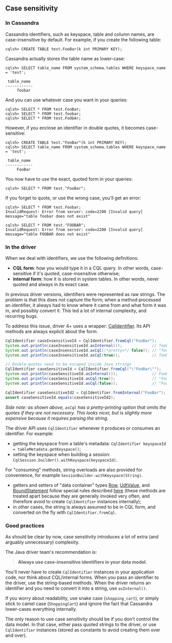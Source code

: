 ## Case sensitivity

### In Cassandra

Cassandra identifiers, such as keyspace, table and column names, are case-insensitive by default.
For example, if you create the following table:

```
cqlsh> CREATE TABLE test.FooBar(k int PRIMARY KEY);
```

Cassandra actually stores the table name as lower-case:

```
cqlsh> SELECT table_name FROM system_schema.tables WHERE keyspace_name = 'test';

 table_name
------------
     foobar
```

And you can use whatever case you want in your queries:

```
cqlsh> SELECT * FROM test.FooBar;
cqlsh> SELECT * FROM test.foobar;
cqlsh> SELECT * FROM test.FoObAr;
```

However, if you enclose an identifier in double quotes, it becomes case-sensitive:

```
cqlsh> CREATE TABLE test."FooBar"(k int PRIMARY KEY);
cqlsh> SELECT table_name FROM system_schema.tables WHERE keyspace_name = 'test';

 table_name
------------
     FooBar
```

You now have to use the exact, quoted form in your queries:

```
cqlsh> SELECT * FROM test."FooBar";
```

If you forget to quote, or use the wrong case, you'll get an error: 

```
cqlsh> SELECT * FROM test.Foobar;
InvalidRequest: Error from server: code=2200 [Invalid query] message="table foobar does not exist"

cqlsh> SELECT * FROM test."FOOBAR";
InvalidRequest: Error from server: code=2200 [Invalid query] message="table FOOBAR does not exist"
```

### In the driver

When we deal with identifiers, we use the following definitions:

* **CQL form**: how you would type it in a CQL query. In other words, case-sensitive if it's quoted,
  case-insensitive otherwise; 
* **internal form**: how it is stored in system tables. In other words, never quoted and always in
  its exact case.

In previous driver versions, identifiers were represented as raw strings. The problem is that this
does not capture the form; when a method processed an identifier, it always had to know where it
came from and what form it was in, and possibly convert it. This led a lot of internal complexity,
and recurring bugs.

To address this issue, driver 4+ uses a wrapper: [CqlIdentifier]. Its API methods are always
explicit about the form:

```java
CqlIdentifier caseInsensitiveId = CqlIdentifier.fromCql("FooBar");
System.out.println(caseInsensitiveId.asInternal());             // foobar
System.out.println(caseInsensitiveId.asCql(/*pretty=*/ false)); // "foobar"
System.out.println(caseInsensitiveId.asCql(true));              // foobar

// Double-quotes need to be escaped inside Java strings
CqlIdentifier caseSensitiveId = CqlIdentifier.fromCql("\"FooBar\"");
System.out.println(caseSensitiveId.asInternal());               // FooBar
System.out.println(caseSensitiveId.asCql(true));                // "FooBar"
System.out.println(caseSensitiveId.asCql(false));               // "FooBar"

CqlIdentifier caseSensitiveId2 = CqlIdentifier.fromInternal("FooBar");
assert caseSensitiveId.equals(caseSensitiveId2);
```

*Side note: as shown above, `asCql` has a pretty-printing option that omits the quotes if they are
not necessary. This looks nicer, but is slightly more expensive because it requires parsing the
string.*

The driver API uses `CqlIdentifier` whenever it produces or consumes an identifier. For example:

* getting the keyspace from a table's metadata: `CqlIdentifier keyspaceId =
  tableMetadata.getKeyspace()`;
* setting the keyspace when building a session: `CqlSession.builder().withKeyspace(keyspaceId)`.

For "consuming" methods, string overloads are also provided for convenience, for example
`SessionBuilder.withKeyspace(String)`.

* getters and setters of "data container" types [Row], [UdtValue], and [BoundStatement] follow
  special rules described [here][AccessibleByName] (these methods are treated apart because they are
  generally invoked very often, and therefore avoid to create `CqlIdentifier` instances internally); 
* in other cases, the string is always assumed to be in CQL form, and converted on the fly with
  `CqlIdentifier.fromCql`. 

[CqlIdentifier]:    https://docs.datastax.com/en/drivers/java/4.17/com/datastax/oss/driver/api/core/CqlIdentifier.html
[Row]:              https://docs.datastax.com/en/drivers/java/4.17/com/datastax/oss/driver/api/core/cql/Row.html
[UdtValue]:         https://docs.datastax.com/en/drivers/java/4.17/com/datastax/oss/driver/api/core/data/UdtValue.html
[BoundStatement]:   https://docs.datastax.com/en/drivers/java/4.17/com/datastax/oss/driver/api/core/cql/BoundStatement.html
[AccessibleByName]: https://docs.datastax.com/en/drivers/java/4.17/com/datastax/oss/driver/api/core/data/AccessibleByName.html

### Good practices

As should be clear by now, case sensitivity introduces a lot of extra (and arguably unnecessary)
complexity.

The Java driver team's recommendation is:

> **Always use case-insensitive identifiers in your data model.**

You'll never have to create `CqlIdentifier` instances in your application code, nor think about
CQL/internal forms. When you pass an identifier to the driver, use the string-based methods. When
the driver returns an identifier and you need to convert it into a string, use `asInternal()`.

If you worry about readability, use snake case (`shopping_cart`), or simply stick to camel case
(`ShoppingCart`) and ignore the fact that Cassandra lower-cases everything internally.

The only reason to use case sensitivity should be if you don't control the data model. In that
case, either pass quoted strings to the driver, or use `CqlIdentifier` instances (stored as
constants to avoid creating them over and over).